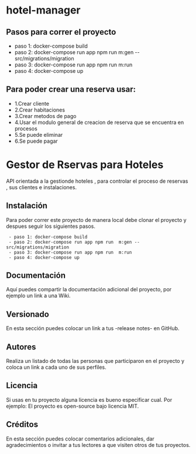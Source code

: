 ﻿# hotel-manager
 ## Pasos para correr el proyecto
 - paso 1: docker-compose build
 - paso 2: docker-compose run app npm run  m:gen -- src/migrations/migration
 - paso 3: docker-compose run app npm run  m:run
 - paso 4: docker-compose up
 
 
 ## Para poder crear una reserva usar: 
 - 1.Crear cliente
 - 2.Crear habitaciones
 - 3.Crear metodos de pago
 - 4.Usar el modulo general de creacion de reserva que se encuentra en procesos
 - 5.Se puede eliminar
 - 6.Se puede pagar
 
 # Gestor de Rservas para Hoteles 
 
API orientada a la gestionde hoteles , para controlar el proceso de reservas , sus clientes e instalaciones.


## Instalación 

Para poder correr este proyecto de manera local debe clonar el proyecto y despues seguir los siguientes pasos.


```
 - paso 1: docker-compose build
 - paso 2: docker-compose run app npm run  m:gen -- src/migrations/migration
 - paso 3: docker-compose run app npm run  m:run
 - paso 4: docker-compose up
```  

## Documentación

Aquí puedes compartir la documentación adicional del proyecto, por ejemplo un link a una Wiki.

## Versionado

En esta sección puedes colocar un link a tus -release notes- en GitHub.

## Autores

Realiza un listado de todas las personas que participaron en el proyecto y coloca un link a cada uno de sus perfiles.

## Licencia

Si usas en tu proyecto alguna licencia es bueno especificar cual. Por ejemplo: El proyecto es open-source bajo licencia MIT. 

## Créditos

En esta sección puedes colocar comentarios adicionales, dar agradecimientos o invitar a tus lectores a que visiten otros de tus proyectos.

